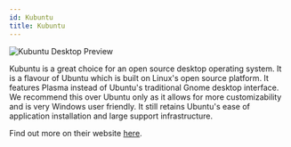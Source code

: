 ```yaml
---
id: Kubuntu
title: Kubuntu
---
```


<img alt="Kubuntu Desktop Preview" src="/img/KubuntuDesktop.png" />

Kubuntu is a great choice for an open source desktop operating system. It is a flavour of Ubuntu which is built on Linux's open source platform. It features Plasma instead of Ubuntu's traditional Gnome desktop interface. We recommend this over Ubuntu only as it allows for more customizability and is very Windows user friendly. It still retains Ubuntu's ease of application installation and large support infrastructure.

Find out more on their website [here](https://kubuntu.org/).
